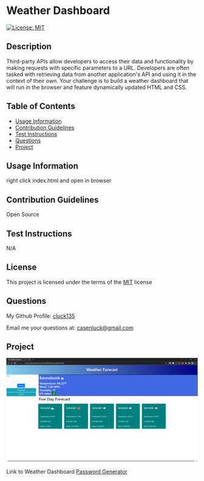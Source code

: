 # Weather Dashboard
[![License: MIT](https://img.shields.io/badge/License-MIT-yellow)](https://opensource.org/licenses/MIT)

## Description
Third-party APIs allow developers to access their data and functionality by making requests with specific parameters to a URL. Developers are often tasked with retrieving data from another application's API and using it in the context of their own. Your challenge is to build a weather dashboard that will run in the browser and feature dynamically updated HTML and CSS.

## Table of Contents
- [Usage Information](#usage-information)
- [Contribution Guidelines](#contribution-guidelines)
- [Test Instructions](#test-instructions)
- [Questions](#questions)
- [Project](#project)

## Usage Information
right click index.html and open in browser

## Contribution Guidelines
Open Source

## Test Instructions
N/A

## License
This project is licensed under the terms of the [MIT](https://opensource.org/licenses/MIT) license

## Questions
My Github Profile: [cluck135](https://github.com/cluck135)

Email me your questions at: [casenluck@gmail.com](mailto:casenluck@gmail.com)

## Project 

![Image of website](./Assets/weatherDash.PNG )

Link to Weather Dashboard
[Password Generator](https://cluck135.github.io/Weather-Dashboard/)




